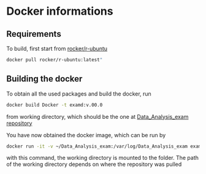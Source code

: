 # Docker informations

## Requirements
To build, first start from [rocker/r-ubuntu](https://hub.docker.com/r/rocker/r-ubuntu)

```bash
docker pull rocker/r-ubuntu:latest"
```

## Building the docker

To obtain all the used packages and build the docker, run

```bash
docker build Docker -t examd:v.00.0
```

from working directory, which should be the one at [Data_Analysis_exam repository](https://github.com/CBenetti/Data_Analysis_exam/)


You have now obtained the docker image, which can be run by

```bash
docker run -it -v ~/Data_Analysis_exam:/var/log/Data_Analysis_exam examd:v.00.0
```
with this command, the working directory is mounted to the folder. The path of the working directory depends on where the repository was pulled
